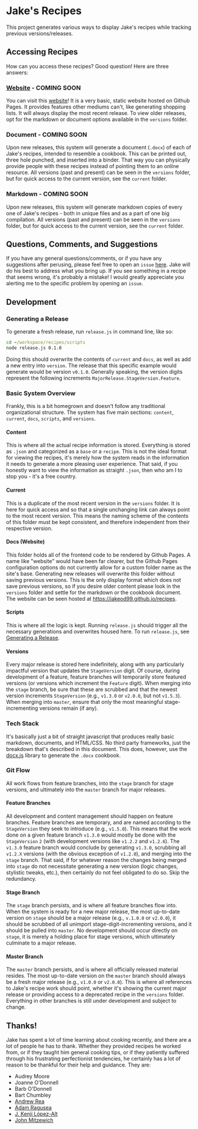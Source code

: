 # Jake's Recipes
This project generates various ways to display Jake's recipes while tracking 
previous versions/releases.

## Accessing Recipes
How can you access these recipes? Good question! Here are three answers:

### [Website](https://jakeod99.github.io/recipes) - COMING SOON
You can visit this [website](https://jakeod99.github.io/recipes)! It is a very 
basic, static website hosted on Github Pages. It provides features other 
mediums can't, like generating shopping lists. It will always display the most 
recent release. To view older releases, opt for the markdown or document 
options available in the `versions` folder.

### Document - COMING SOON
Upon new releases, this system will generate a document (`.docx`) of each of 
Jake's recipes, intended to resemble a cookbook. This can be printed out, 
three hole punched, and inserted into a binder. That way you can physically 
provide people with these recipes instead of pointing them to an online 
resource. All versions (past and present) can be seen in the `versions` 
folder, but for quick access to the current version, see the `current` folder. 

### Markdown - COMING SOON
Upon new releases, this system will generate markdown copies of every one of 
Jake's recipes - both in unique files and as a part of one big compilation. 
All versions (past and present) can be seen in the `versions` folder, but for 
quick access to the current version, see the `current` folder. 

## Questions, Comments, and Suggestions
If you have any general questions/comments, or if you have any suggestions 
after perusing, please feel free to open an `issue` 
[here](https://github.com/jakeod99/recipes/issues). Jake will do his best to 
address what you bring up. If you see something in a recipe that seems wrong, 
it's probably a mistake! I would greatly appreciate you alerting me to the 
specific problem by opening an `issue`.

## Development

### <a name="gar"></a>Generating a Release
To generate a fresh release, run `release.js` in command line, like 
so: 
```cmd
cd ~/workspace/recipes/scripts
node release.js 0.1.0
```
Doing this should overwrite the contents of `current` and `docs`, as well 
as add a new entry into `version`. The release that this specific example 
would generate would be version `v0.1.0`. Generally speaking, the version 
digits represent the following increments `MajorRelease.StageVersion.Feature`. 

### Basic System Overview
Frankly, this is a bit homegrown and doesn't follow any traditional 
organizational structure. The system has five main sections: `content`, 
`current`, `docs`, `scripts`, and `versions`.

#### Content
This is where all the actual recipe information is stored. Everything is 
stored as `.json` and categorized as a `base` or a `recipe`. This is not the 
ideal format for viewing the recipes, it's merely how the system reads in the 
information it needs to generate a more pleasing user experience. That said, 
if you honestly want to view the information as straight `.json`, then who am 
I to stop you - it's a free country.

#### Current
This is a duplicate of the most recent version in the `versions` folder. It is 
here for quick access and so that a single unchanging link can always point to 
the most recent version. This means the naming scheme of the contents of this 
folder must be kept consistent, and therefore independent from their 
respective version.

#### Docs (Website)
This folder holds all of the frontend code to be rendered by Github Pages. 
A name like "website" would have been far clearer, but the Github Pages 
configuration options do not currently allow for a custom folder name as the 
site's base. Generating new releases will overwrite this folder without saving 
previous versions. This is the only display format which does not save 
previous versions, so if you desire older content please look in the 
`versions` folder and settle for the markdown or the cookbook document. The 
website can be seen hosted at https://jakeod99.github.io/recipes.

#### Scripts
This is where all the logic is kept. Running `release.js` should 
trigger all the necessary generations and overwrites housed here. To run 
`release.js`, see [Generating a Release](#gar).

#### Versions
Every major release is stored here indefinitely, along with any particularly 
impactful version that updates the `StageVersion` digit. Of course, during 
development of a feature, feature branches will temporarily store featured 
versions (or versions which increment the `Feature` digit). When merging into 
the `stage` branch, be sure that these are scrubbed and that the newest 
version increments `StageVersion` (e.g., `v1.3.0` or `v2.0.0`, but not 
`v1.5.3`). When merging into `master`, ensure that only the most meaningful 
stage-incrementing versions remain (if any).

### Tech Stack
It's basically just a bit of straight javascript that produces really basic 
markdown, documents, and HTML/CSS. No third party frameworks, just the 
breakdown that's described in this document. This does, however, use the 
[docx.js](https://docx.js.org/api/) library to generate the `.docx` cookbook. 

### Git Flow
All work flows from feature branches, into the `stage` branch for stage 
versions, and ultimately into the `master` branch for major releases.

#### Feature Branches
All development and content management should happen on feature branches. 
Feature branches are temporary, and are named according to the `StageVersion` 
they seek to introduce (e.g., `v1.5.0`). This means that the work done on a 
given feature branch `v1.3.0` would mostly be done with the `StageVersion` `2` 
(with development versions like `v1.2.2` and `v1.2.6`). The `v1.3.0` 
feature branch would conclude by generating `v1.3.0`, scrubbing all `v1.2.X` 
versions (with the obvious exception of `v1.2.0`), and merging into the 
`stage` branch. That said, if for whatever reason the changes being merged 
into `stage` do not necessitate generating a new version (logic changes, 
stylistic tweaks, etc.), then certainly do not feel obligated to do so. Skip 
the redundancy. 

#### Stage Branch
The `stage` branch persists, and is where all feature branches flow into. When 
the system is ready for a new major release, the most up-to-date version on 
`stage` should be a major release (e.g., `v.1.0.0` or `v2.0.0`), it should be 
scrubbed of all unimport stage-digit-incrementing versions, and it should be 
pulled into `master`. No development should occur directly on `stage`, it is 
merely a holding place for stage versions, which ultimately culminate to a 
major release. 

#### Master Branch
The `master` branch persists, and is where all officially released material 
resides. The most up-to-date version on the `master` branch should always be a 
fresh major release (e.g., `v1.0.0` or `v2.0.0`). This is where all references 
to Jake's recipe work should point, whether it's showing the current major 
release or providing access to a deprecated recipe in the `versions` folder. 
Everything in other branches is still under development and subject to change. 

## Thanks!
Jake has spent a lot of time learning about cooking recently, and there are a 
lot of people he has to thank. Whether they provided recipes he worked from, 
or if they taught him general cooking tips, or if they patiently suffered 
through his frustrating perfectionist tendencies, he certainly has a lot of 
reason to be thankful for their help and guidance. They are:

- Audrey Moore
- Joanne O'Donnell
- Barb O'Donnell
- Bart Chumbley
- [Andrew Rea](https://www.youtube.com/user/bgfilms)
- [Adam Ragusea](https://www.youtube.com/user/aragusea)
- [J. Kenji López-Alt](https://www.youtube.com/c/JKenjiLopezAlt)
- [John Mitzewich](https://www.youtube.com/user/foodwishes)